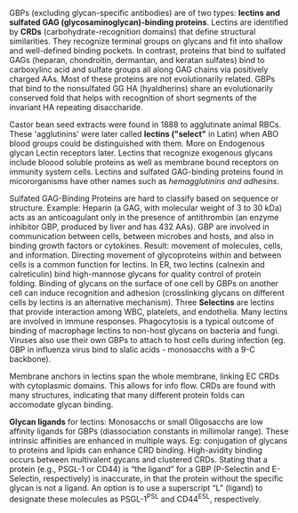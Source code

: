 GBPs (excluding glycan-specific antibodies) are of two types: **lectins and sulfated GAG (glycosaminoglycan)-binding proteins**. Lectins are  identified by **CRDs** (carbohydrate-recognition domains) that define structural similarities. They recognize terminal groups on glycans and fit into shallow and well-defined binding pockets. In contrast, proteins that bind to sulfated GAGs (heparan, chondroitin, dermantan, and keratan sulfates) bind to carboxylinc acid and sulfate groups all along GAG chains via positively charged AAs. Most of these proteins are not evolutionarily related. GBPs that bind to the nonsulfated GG HA (hyaldherins) share an evolutionarily conserved fold that helps with recognition of short segments of the invariant HA repeating disaccharide. 

Castor bean seed extracts were found in 1888 to agglutinate animal RBCs. These 'agglutinins' were later called **lectins ("select"** in Latin) when ABO blood groups could be distinguished with them. More on Endogenous glycan Lectin receptors later. Lectins that recognize exogenous glycans include bloood soluble proteins as well as membrane bound receptors on immunity system cells. Lectins and sulfated GAG-binding proteins found in micororganisms have other names such as *hemagglutinins and adhesins*. 

Sulfated GAG-Binding Proteins are hard to classify based on sequence or structure. Example: Heparin (a GAG, with molecular weight of 3 to 30 kDa) acts as an anticoagulant only in the presence of antithrombin (an enzyme inhibitor GBP, produced by liver and has 432 AAs). GBP are involved in communication between cells, between microbes and hosts, and also in binding growth factors or cytokines. Result: movement of molecules, cells, and information. Directing movement of glycoproteins within and between cells is a common function for lectins. In ER, two lectins (calnexin and calreticulin) bind high-mannose glycans for quality control of protein folding. Binding of glycans on the surface of one cell by GBPs on another cell can induce recognition and adhesion (crosslinking glycans on different cells by lectins is an alternative mechanism). Three **Selectins** are lectins that provide interaction among WBC, platelets, and endothelia. Many lectins are involved in immune responses. Phagocytosis is a typical outcome of binding of macrophage lectins to non-host glycans on bacteria and fungi. Viruses also use their own GBPs to attach to host cells during infection (eg. GBP in influenza virus bind to slalic acids - monosacchs with a 9-C backbone). 

Membrane anchors in lectins span the whole membrane, linking EC CRDs with cytoplasmic domains. This allows for info flow. CRDs are found with many structures, indicating that many different protein folds can accomodate glycan binding. 

**Glycan ligands** for lectins: Monosacchs or small Oligosacchs are low affinity ligands for GBPs (diassociation constants in millimolar range). These intrinsic affinities are enhanced in multiple ways. Eg: conjugation of glycans to proteins and lipids can enhance CRD binding. High-avidity binding occurs between multivalent gycans and clustered CRDs. Stating that a protein (e.g., PSGL-1 or CD44) is “the ligand” for a GBP (P-Selectin and E-Selectin, respectively) is inaccurate, in that the protein without the specific glycan is not a ligand. An option is to use a superscript “L” (ligand) to designate these molecules as PSGL-1<sup>PSL</sup> and CD44<sup>ESL</sup>, respectively. 
